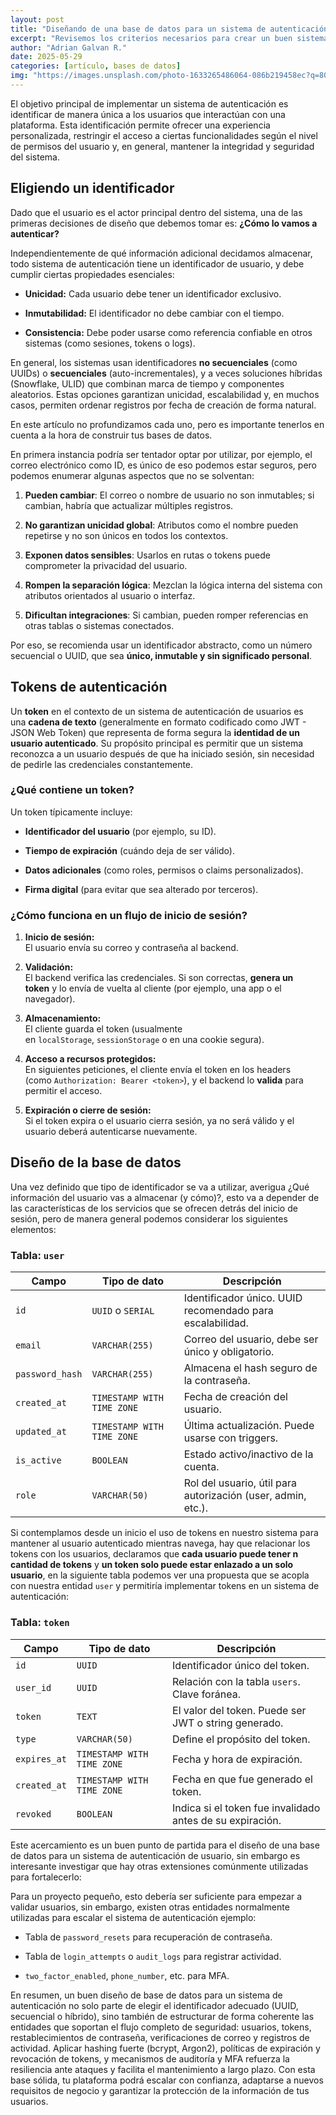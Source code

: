 ```yaml
---
layout: post
title: "Diseñando de una base de datos para un sistema de autenticación de usuario"
excerpt: "Revisemos los criterios necesarios para crear un buen sistema de autenticación"
author: "Adrian Galvan R."
date: 2025-05-29
categories: [artículo, bases de datos]
img: "https://images.unsplash.com/photo-1633265486064-086b219458ec?q=80&w=2670&auto=format&fit=crop&ixlib=rb-4.1.0&ixid=M3wxMjA3fDB8MHxwaG90by1wYWdlfHx8fGVufDB8fHx8fA%3D%3D"
---
```


El objetivo principal de implementar un sistema de autenticación es identificar de manera única a los usuarios que interactúan con una plataforma. Esta identificación permite ofrecer una experiencia personalizada, restringir el acceso a ciertas funcionalidades según el nivel de permisos del usuario y, en general, mantener la integridad y seguridad del sistema.
## Eligiendo un identificador

Dado que el usuario es el actor principal dentro del sistema, una de las primeras decisiones de diseño que debemos tomar es: **¿Cómo lo vamos a autenticar?** 

Independientemente de qué información adicional decidamos almacenar, todo sistema de autenticación tiene un identificador de usuario, y debe cumplir ciertas propiedades esenciales:

- **Unicidad:** Cada usuario debe tener un identificador exclusivo.
    
- **Inmutabilidad:** El identificador no debe cambiar con el tiempo.
    
- **Consistencia:** Debe poder usarse como referencia confiable en otros sistemas (como sesiones, tokens o logs).

En general, los sistemas usan identificadores **no secuenciales** (como UUIDs) o **secuenciales** (auto-incrementales), y a veces soluciones híbridas (Snowflake, ULID) que combinan marca de tiempo y componentes aleatorios. Estas opciones garantizan unicidad, escalabilidad y, en muchos casos, permiten ordenar registros por fecha de creación de forma natural.

En este artículo no profundizamos cada uno, pero es importante tenerlos en cuenta a la hora de construir tus bases de datos.

En primera instancia podría ser tentador optar por utilizar, por ejemplo, el correo electrónico como ID, es único de eso podemos estar seguros, pero podemos enumerar algunas aspectos que no se solventan:

1. **Pueden cambiar**: El correo o nombre de usuario no son inmutables; si cambian, habría que actualizar múltiples registros.
    
2. **No garantizan unicidad global**: Atributos como el nombre pueden repetirse y no son únicos en todos los contextos.
    
3. **Exponen datos sensibles**: Usarlos en rutas o tokens puede comprometer la privacidad del usuario.
    
4. **Rompen la separación lógica**: Mezclan la lógica interna del sistema con atributos orientados al usuario o interfaz.
    
5. **Dificultan integraciones**: Si cambian, pueden romper referencias en otras tablas o sistemas conectados.

Por eso, se recomienda usar un identificador abstracto, como un número secuencial o UUID, que sea **único, inmutable y sin significado personal**.

## Tokens de autenticación

Un **token** en el contexto de un sistema de autenticación de usuarios es una **cadena de texto** (generalmente en formato codificado como JWT - JSON Web Token) que representa de forma segura la **identidad de un usuario autenticado**. Su propósito principal es permitir que un sistema reconozca a un usuario después de que ha iniciado sesión, sin necesidad de pedirle las credenciales constantemente.
### ¿Qué contiene un token?

Un token típicamente incluye:

- **Identificador del usuario** (por ejemplo, su ID).
    
- **Tiempo de expiración** (cuándo deja de ser válido).
    
- **Datos adicionales** (como roles, permisos o claims personalizados).
    
- **Firma digital** (para evitar que sea alterado por terceros).

### ¿Cómo funciona en un flujo de inicio de sesión?

1. **Inicio de sesión:**  
    El usuario envía su correo y contraseña al backend.
    
2. **Validación:**  
    El backend verifica las credenciales. Si son correctas, **genera un token** y lo envía de vuelta al cliente (por ejemplo, una app o el navegador).
    
3. **Almacenamiento:**  
    El cliente guarda el token (usualmente en `localStorage`, `sessionStorage` o en una cookie segura).
    
4. **Acceso a recursos protegidos:**  
    En siguientes peticiones, el cliente envía el token en los headers (como `Authorization: Bearer <token>`), y el backend lo **valida** para permitir el acceso.
    
5. **Expiración o cierre de sesión:**  
    Si el token expira o el usuario cierra sesión, ya no será válido y el usuario deberá autenticarse nuevamente.

## Diseño de la base de datos

Una vez definido que tipo de identificador se va a utilizar,  averigua ¿Qué información del usuario vas a almacenar (y cómo)?, esto va a depender de las características de los servicios que se ofrecen detrás del inicio de sesión, pero de manera general podemos considerar los siguientes elementos:
### Tabla: `user`

| Campo           | Tipo de dato               | Descripción                                                  |
| --------------- | -------------------------- | ------------------------------------------------------------ |
| `id`            | `UUID` o `SERIAL`          | Identificador único. UUID recomendado para escalabilidad.    |
| `email`         | `VARCHAR(255)`             | Correo del usuario, debe ser único y obligatorio.            |
| `password_hash` | `VARCHAR(255)`             | Almacena el hash seguro de la contraseña.                    |
| `created_at`    | `TIMESTAMP WITH TIME ZONE` | Fecha de creación del usuario.                               |
| `updated_at`    | `TIMESTAMP WITH TIME ZONE` | Última actualización. Puede usarse con triggers.             |
| `is_active`     | `BOOLEAN`                  | Estado activo/inactivo de la cuenta.                         |
| `role`          | `VARCHAR(50)`              | Rol del usuario, útil para autorización (user, admin, etc.). |

Si contemplamos desde un inicio el uso de tokens en nuestro sistema para mantener al usuario autenticado mientras navega, hay que relacionar los tokens con los usuarios, declaramos que **cada usuario puede tener n cantidad de tokens** y **un token solo puede estar enlazado a un solo usuario**, en la siguiente tabla podemos ver una propuesta que se acopla con nuestra entidad `user` y permitiría implementar tokens en un sistema de autenticación:
### Tabla: `token`

| Campo        | Tipo de dato               | Descripción                                               |
| ------------ | -------------------------- | --------------------------------------------------------- |
| `id`         | `UUID`                     | Identificador único del token.                            |
| `user_id`    | `UUID`                     | Relación con la tabla `users`. Clave foránea.             |
| `token`      | `TEXT`                     | El valor del token. Puede ser JWT o string generado.      |
| `type`       | `VARCHAR(50)`              | Define el propósito del token.                            |
| `expires_at` | `TIMESTAMP WITH TIME ZONE` | Fecha y hora de expiración.                               |
| `created_at` | `TIMESTAMP WITH TIME ZONE` | Fecha en que fue generado el token.                       |
| `revoked`    | `BOOLEAN`                  | Indica si el token fue invalidado antes de su expiración. |

Este acercamiento es un buen punto de partida para el diseño de una base de datos para un sistema de autenticación de usuario, sin embargo es interesante investigar que hay otras extensiones comúnmente utilizadas para fortalecerlo:

Para un proyecto pequeño, esto debería ser suficiente para empezar a validar usuarios, sin embargo, existen otras entidades normalmente utilizadas para escalar el sistema de autenticación ejemplo:

- Tabla de `password_resets` para recuperación de contraseña.
    
- Tabla de `login_attempts` o `audit_logs` para registrar actividad.
    
- `two_factor_enabled`, `phone_number`, etc. para MFA.

En resumen, un buen diseño de base de datos para un sistema de autenticación no solo parte de elegir el identificador adecuado (UUID, secuencial o híbrido), sino también de estructurar de forma coherente las entidades que soportan el flujo completo de seguridad: usuarios, tokens, restablecimientos de contraseña, verificaciones de correo y registros de actividad. Aplicar hashing fuerte (bcrypt, Argon2), políticas de expiración y revocación de tokens, y mecanismos de auditoría y MFA refuerza la resiliencia ante ataques y facilita el mantenimiento a largo plazo. Con esta base sólida, tu plataforma podrá escalar con confianza, adaptarse a nuevos requisitos de negocio y garantizar la protección de la información de tus usuarios.
